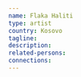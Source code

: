 ```yaml
---
name: Flaka Haliti
type: artist
country: Kosovo
tagline:
description:
related-persons:
connections:
---
```

